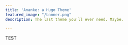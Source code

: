```yaml
---
title: 'Ananke: a Hugo Theme'
featured_image: "/banner.png"
description: The last theme you'll ever need. Maybe.

---
```

TEST